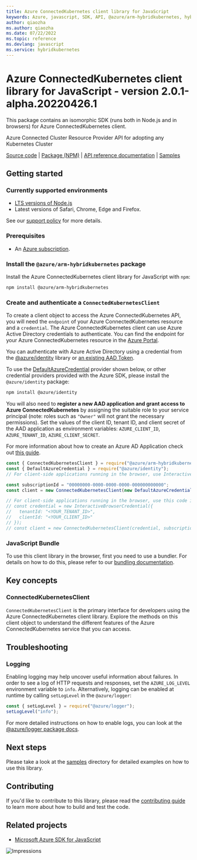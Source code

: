 ```yaml
---
title: Azure ConnectedKubernetes client library for JavaScript
keywords: Azure, javascript, SDK, API, @azure/arm-hybridkubernetes, hybridkubernetes
author: qiaozha
ms.author: qiaozha
ms.date: 07/22/2022
ms.topic: reference
ms.devlang: javascript
ms.service: hybridkubernetes
---
```

# Azure ConnectedKubernetes client library for JavaScript - version 2.0.1-alpha.20220426.1 


This package contains an isomorphic SDK (runs both in Node.js and in browsers) for Azure ConnectedKubernetes client.

Azure Connected Cluster Resource Provider API for adopting any Kubernetes Cluster

[Source code](https://github.com/Azure/azure-sdk-for-js/tree/main/sdk/hybridkubernetes/arm-hybridkubernetes) |
[Package (NPM)](https://www.npmjs.com/package/@azure/arm-hybridkubernetes) |
[API reference documentation](/javascript/api/@azure/arm-hybridkubernetes) |
[Samples](https://github.com/Azure-Samples/azure-samples-js-management)

## Getting started

### Currently supported environments

- [LTS versions of Node.js](https://nodejs.org/about/releases/)
- Latest versions of Safari, Chrome, Edge and Firefox.

See our [support policy](https://github.com/Azure/azure-sdk-for-js/blob/main/SUPPORT.md) for more details.

### Prerequisites

- An [Azure subscription][azure_sub].

### Install the `@azure/arm-hybridkubernetes` package

Install the Azure ConnectedKubernetes client library for JavaScript with `npm`:

```bash
npm install @azure/arm-hybridkubernetes
```

### Create and authenticate a `ConnectedKubernetesClient`

To create a client object to access the Azure ConnectedKubernetes API, you will need the `endpoint` of your Azure ConnectedKubernetes resource and a `credential`. The Azure ConnectedKubernetes client can use Azure Active Directory credentials to authenticate.
You can find the endpoint for your Azure ConnectedKubernetes resource in the [Azure Portal][azure_portal].

You can authenticate with Azure Active Directory using a credential from the [@azure/identity][azure_identity] library or [an existing AAD Token](https://github.com/Azure/azure-sdk-for-js/blob/master/sdk/identity/identity/samples/AzureIdentityExamples.md#authenticating-with-a-pre-fetched-access-token).

To use the [DefaultAzureCredential][defaultazurecredential] provider shown below, or other credential providers provided with the Azure SDK, please install the `@azure/identity` package:

```bash
npm install @azure/identity
```

You will also need to **register a new AAD application and grant access to Azure ConnectedKubernetes** by assigning the suitable role to your service principal (note: roles such as `"Owner"` will not grant the necessary permissions).
Set the values of the client ID, tenant ID, and client secret of the AAD application as environment variables: `AZURE_CLIENT_ID`, `AZURE_TENANT_ID`, `AZURE_CLIENT_SECRET`.

For more information about how to create an Azure AD Application check out [this guide](/azure/active-directory/develop/howto-create-service-principal-portal).

```javascript
const { ConnectedKubernetesClient } = require("@azure/arm-hybridkubernetes");
const { DefaultAzureCredential } = require("@azure/identity");
// For client-side applications running in the browser, use InteractiveBrowserCredential instead of DefaultAzureCredential. See https://aka.ms/azsdk/js/identity/examples for more details.

const subscriptionId = "00000000-0000-0000-0000-000000000000";
const client = new ConnectedKubernetesClient(new DefaultAzureCredential(), subscriptionId);

// For client-side applications running in the browser, use this code instead:
// const credential = new InteractiveBrowserCredential({
//   tenantId: "<YOUR_TENANT_ID>",
//   clientId: "<YOUR_CLIENT_ID>"
// });
// const client = new ConnectedKubernetesClient(credential, subscriptionId);
```


### JavaScript Bundle
To use this client library in the browser, first you need to use a bundler. For details on how to do this, please refer to our [bundling documentation](https://aka.ms/AzureSDKBundling).

## Key concepts

### ConnectedKubernetesClient

`ConnectedKubernetesClient` is the primary interface for developers using the Azure ConnectedKubernetes client library. Explore the methods on this client object to understand the different features of the Azure ConnectedKubernetes service that you can access.

## Troubleshooting

### Logging

Enabling logging may help uncover useful information about failures. In order to see a log of HTTP requests and responses, set the `AZURE_LOG_LEVEL` environment variable to `info`. Alternatively, logging can be enabled at runtime by calling `setLogLevel` in the `@azure/logger`:

```javascript
const { setLogLevel } = require("@azure/logger");
setLogLevel("info");
```

For more detailed instructions on how to enable logs, you can look at the [@azure/logger package docs](https://github.com/Azure/azure-sdk-for-js/tree/main/sdk/core/logger).

## Next steps

Please take a look at the [samples](https://github.com/Azure-Samples/azure-samples-js-management) directory for detailed examples on how to use this library.

## Contributing

If you'd like to contribute to this library, please read the [contributing guide](https://github.com/Azure/azure-sdk-for-js/blob/main/CONTRIBUTING.md) to learn more about how to build and test the code.

## Related projects

- [Microsoft Azure SDK for JavaScript](https://github.com/Azure/azure-sdk-for-js)

![Impressions](https://azure-sdk-impressions.azurewebsites.net/api/impressions/azure-sdk-for-js%2Fsdk%2Fhybridkubernetes%2Farm-hybridkubernetes%2FREADME.png)

[azure_cli]: /cli/azure
[azure_sub]: https://azure.microsoft.com/free/
[azure_sub]: https://azure.microsoft.com/free/
[azure_portal]: https://portal.azure.com
[azure_identity]: https://github.com/Azure/azure-sdk-for-js/tree/main/sdk/identity/identity
[defaultazurecredential]: https://github.com/Azure/azure-sdk-for-js/tree/main/sdk/identity/identity#defaultazurecredential

